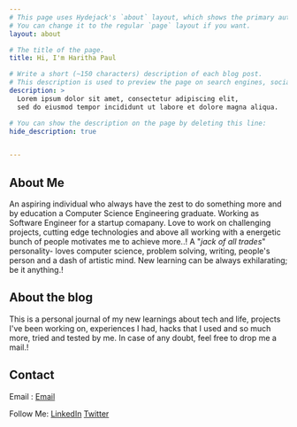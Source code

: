 ```yaml
---
# This page uses Hydejack's `about` layout, which shows the primary author's picture and about text at the top.
# You can change it to the regular `page` layout if you want.
layout: about

# The title of the page.
title: Hi, I'm Haritha Paul

# Write a short (~150 characters) description of each blog post.
# This description is used to preview the page on search engines, social media, etc.
description: >
  Lorem ipsum dolor sit amet, consectetur adipiscing elit,
  sed do eiusmod tempor incididunt ut labore et dolore magna aliqua.

# You can show the description on the page by deleting this line:
hide_description: true


---
```



## About Me

An aspiring individual who always have the zest to do something more and by education a Computer Science Engineering graduate. Working as Software Engineer for a startup comapany. Love to work on challenging projects, cutting edge technologies and above all working with a energetic bunch of people motivates me to achieve more..!   A "*jack of all trades*" personality- loves computer science, problem solving, writing, people's person and a dash of artistic mind. New learning can be always exhilarating; be it anything.!

## About the blog

This is a personal journal of my new learnings about tech and life, projects I've been working on, experiences I had, hacks that I used and so much more, tried and tested by me. In case of any doubt, feel free to drop me a mail.!

## Contact

Email : [Email](harithapaul97@gmail.com)

Follow Me: [LinkedIn](https://www.linkedin.com/in/haritha-paul/) [Twitter](https://twitter.com/haritha_97)




